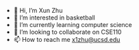 - 👋 Hi, I’m Xun Zhu
- 👀 I’m interested in basketball
- 🌱 I’m currently learning computer science
- 💞️ I’m looking to collaborate on CSE110
- 📫 How to reach me x1zhu@ucsd.edu

<!---
x1zhu/x1zhu is a ✨ special ✨ repository because its `README.md` (this file) appears on your GitHub profile.
You can click the Preview link to take a look at your changes.
--->
